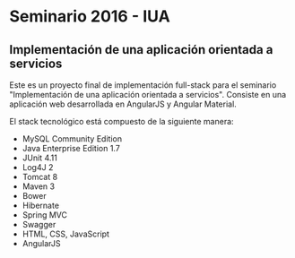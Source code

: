 # Seminario 2016 - IUA
## Implementación de una aplicación orientada a servicios

Este es un proyecto final de implementación full-stack para el seminario "Implementación de una aplicación orientada a servicios". Consiste en una aplicación web desarrollada en AngularJS y Angular Material.

El stack tecnológico está compuesto de la siguiente manera:
  * MySQL Community Edition
  * Java Enterprise Edition 1.7
  * JUnit 4.11
  * Log4J 2
  * Tomcat 8
  * Maven 3
  * Bower
  * Hibernate
  * Spring MVC
  * Swagger
  * HTML, CSS, JavaScript
  * AngularJS
